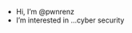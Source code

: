 - Hi, I’m @pwnrenz
- I’m interested in ...cyber security

<!---
pwnrenz/pwnrenz is a ✨ special ✨ repository because its `README.md` (this file) appears on your GitHub profile.
You can click the Preview link to take a look at your changes.
--->
